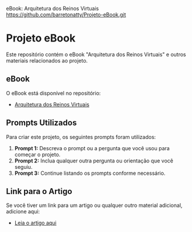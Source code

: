 eBook: Arquitetura dos Reinos Virtuais
https://github.com/barretonatty/Projeto-eBook.git

# Projeto eBook

Este repositório contém o eBook "Arquitetura dos Reinos Virtuais" e outros materiais relacionados ao projeto.

## eBook

O eBook está disponível no repositório:
- [Arquitetura dos Reinos Virtuais](Arquitetura-dos-Reinos-Virtuais.pdf)

## Prompts Utilizados

Para criar este projeto, os seguintes prompts foram utilizados:
1. **Prompt 1:** Descreva o prompt ou a pergunta que você usou para começar o projeto.
2. **Prompt 2:** Inclua qualquer outra pergunta ou orientação que você seguiu.
3. **Prompt 3:** Continue listando os prompts conforme necessário.

## Link para o Artigo

Se você tiver um link para um artigo ou qualquer outro material adicional, adicione aqui:
- [Leia o artigo aqui](link-para-seu-artigo)


